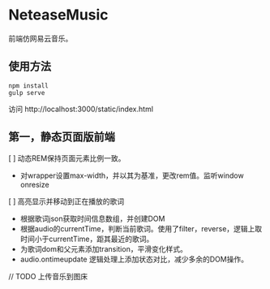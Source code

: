 # NeteaseMusic
前端仿网易云音乐。

## 使用方法  

```shell  
npm install
gulp serve
```

访问 http://localhost:3000/static/index.html

## 第一，静态页面版前端

[ ] 动态REM保持页面元素比例一致。

- 对wrapper设置max-width，并以其为基准，更改rem值。监听window onresize

[ ] 高亮显示并移动到正在播放的歌词

- 根据歌词json获取时间信息数组，并创建DOM
- 根据audio的currentTime，判断当前歌词。使用了filter，reverse，逻辑上取时间小于currentTime，距其最近的歌词。  
- 为歌词dom和父元素添加transition，平滑变化样式。
- audio.ontimeupdate 逻辑处理上添加状态对比，减少多余的DOM操作。

// TODO 上传音乐到图床